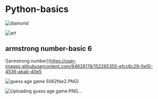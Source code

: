 # Python-basics

![diamond](https://user-images.githubusercontent.com/64628178/152182450-325c5027-49c3-4861-bcbf-18027ac1ca6a.PNG)

![art](https://user-images.githubusercontent.com/64628178/152182542-66fb9772-3592-4cac-9e90-06eb4e96bb78.PNG)

## armstrong number-basic 6

![armstrong number](https://user-images.githubusercontent.com/64628178/152265355-efcc6c29-0e10-4536-abab-40e5

![guess age game](https://user-images.githubusercontent.com/64628178/152364955-d8b79706-79e9-44a9-bb38-daafcff2bae7.PNG)
5062fbe2.PNG)

![Uploading guess age game.PNG…]()

